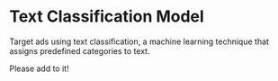 # Text Classification Model

Target ads using text classification, a machine learning technique that assigns predefined categories to text.

Please add to it!
